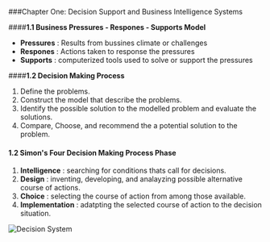 ###Chapter One: Decision Support and Business Intelligence Systems

####**1.1 Business Pressures - Respones - Supports Model**

* **Pressures** : Results from bussines climate or challenges 
* **Respones** : Actions taken to response the pressures
* **Supports** : computerized tools used to solve or support the pressures

####**1.2 Decision Making Process**

1. Define the problems.
2. Construct the model that describe the problems.
3. Identify the possible solution to the modelled problem  and evaluate the solutions.
4. Compare, Choose, and recommend the a potential solution to the problem.

#### **1.2 Simon's Four Decision Making Process Phase**

1. **Intelligence** : searching for conditions thats call for decisions.
2. **Design** : inventing, developing, and analayzing possible alternative course of actions.
3. **Choice** : selecting the course of action from among those available.
4. **Implementation** : adatpting the selected course of action to the decision situation.

![Decision System](~/Decision_Support_and_Business_Intelligence/image/ds.png)
